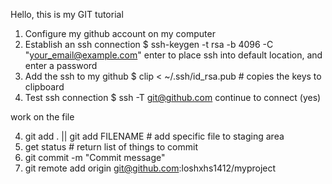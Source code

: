 Hello, this is my GIT tutorial
1. Configure my github account on my computer
2. Establish an ssh connection 
$ ssh-keygen -t rsa -b 4096 -C "your_email@example.com"
enter to place ssh into default location, and enter a password
2. Add the ssh to my github
$ clip < ~/.ssh/id_rsa.pub # copies the keys to clipboard
3. Test ssh connection
$ ssh -T git@github.com
continue to connect (yes)

work on the file 

4. git add . || git add FILENAME # add specific file to staging area
5. get status # return list of things to commit
6. git commit -m "Commit message"
7. git remote add origin git@github.com:loshxhs1412/myproject
